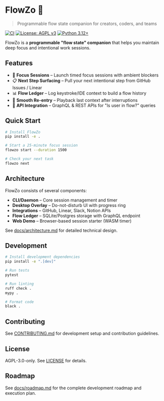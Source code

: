 # FlowZo 🎯

> Programmable flow state companion for creators, coders, and teams

[![CI](https://github.com/dvcoolster/flowzo/workflows/CI/badge.svg)](https://github.com/dvcoolster/flowzo/actions)
[![License: AGPL v3](https://img.shields.io/badge/License-AGPL%20v3-blue.svg)](https://www.gnu.org/licenses/agpl-3.0)
[![Python 3.12+](https://img.shields.io/badge/python-3.12+-blue.svg)](https://www.python.org/downloads/)

FlowZo is a **programmable "flow state" companion** that helps you maintain deep focus and intentional work sessions.

## Features

- 🎯 **Focus Sessions** – Launch timed focus sessions with ambient blockers
- 📋 **Next Step Surfacing** – Pull your next intentional step from GitHub Issues / Linear
- 📊 **Flow Ledger** – Log keystroke/IDE context to build a flow history
- 🔄 **Smooth Re-entry** – Playback last context after interruptions  
- 🔌 **API Integration** – GraphQL & REST APIs for "Is user in flow?" queries

## Quick Start

```bash
# Install FlowZo
pip install -e .

# Start a 25-minute focus session
flowzo start --duration 1500

# Check your next task
flowzo next
```

## Architecture

FlowZo consists of several components:

- **CLI/Daemon** – Core session management and timer
- **Desktop Overlay** – Do-not-disturb UI with progress ring
- **Integrations** – GitHub, Linear, Slack, Notion APIs
- **Flow Ledger** – SQLite/Postgres storage with GraphQL endpoint
- **Web Demo** – Browser-based session starter (WASM timer)

See [docs/architecture.md](docs/architecture.md) for detailed technical design.

## Development

```bash
# Install development dependencies
pip install -e ".[dev]"

# Run tests
pytest

# Run linting
ruff check .
mypy .

# Format code
black .
```

## Contributing

See [CONTRIBUTING.md](CONTRIBUTING.md) for development setup and contribution guidelines.

## License

AGPL-3.0-only. See [LICENSE](LICENSE) for details.

## Roadmap

See [docs/roadmap.md](docs/roadmap.md) for the complete development roadmap and execution plan. 
